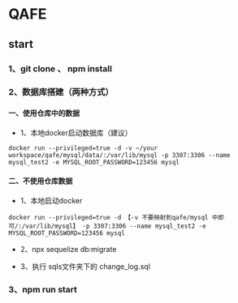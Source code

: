 # QAFE

## start

### 1、git clone 、 npm install 

### 2、数据库搭建（两种方式）

#### 一、使用仓库中的数据

- 1、本地docker启动数据库（建议）

```docker run --privileged=true -d -v ~/your workspace/qafe/mysql/data/:/var/lib/mysql -p 3307:3306 --name mysql_test2 -e MYSQL_ROOT_PASSWORD=123456 mysql```

#### 二、不使用仓库数据

- 1、本地启动docker

```docker run --privileged=true -d 【-v 不要映射到qafe/mysql 中即可/:/var/lib/mysql】 -p 3307:3306 --name mysql_test2 -e MYSQL_ROOT_PASSWORD=123456 mysql```

- 2、npx sequelize db:migrate

- 3、执行 sqls文件夹下的 change_log.sql

### 3、npm run start


